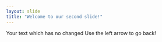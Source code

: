 ```yaml
---
layout: slide
title: "Welcome to our second slide!"
---
```

Your text which has no changed
Use the left arrow to go back!
